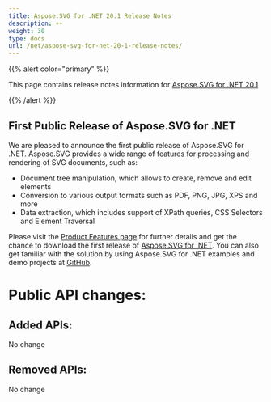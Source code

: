 ```yaml
---
title: Aspose.SVG for .NET 20.1 Release Notes
description: ++
weight: 30
type: docs
url: /net/aspose-svg-for-net-20-1-release-notes/
---
```

{{% alert color="primary" %}} 

This page contains release notes information for [Aspose.SVG for .NET 20.1](https://www.nuget.org/packages/Aspose.SVG/)

{{% /alert %}} 

## **First Public Release of Aspose.SVG for .NET**

We are pleased to announce the first public release of Aspose.SVG for .NET. Aspose.SVG provides a wide range of features for processing and rendering of SVG documents, such as:

* Document tree manipulation, which allows to create, remove and edit elements
* Conversion to various output formats such as PDF, PNG, JPG, XPS and more
* Data extraction, which includes support of XPath queries, CSS Selectors and Element Traversal

Please visit the [Product Features page](/svg/net/features-list/) for further details and get the chance to download the first release of [Aspose.SVG for .NET](https://downloads.aspose.com/svg/net). You can also get familiar with the solution by using Aspose.SVG for .NET examples and demo projects at [GitHub](https://github.com/aspose-svg/Aspose.SVG-for-.NET).

# **Public API changes:**

## **Added APIs:**

No change 

## **Removed APIs:**

No change